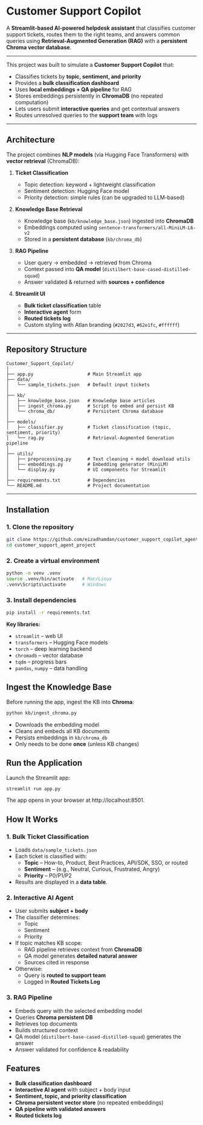 # Customer Support Copilot

A **Streamlit-based AI-powered helpdesk assistant** that classifies customer support tickets, routes them to the right teams, and answers common queries using **Retrieval-Augmented Generation (RAG)** with a **persistent Chroma vector database**.

---

This project was built to simulate a **Customer Support Copilot** that:

- Classifies tickets by **topic, sentiment, and priority**
- Provides a **bulk classification dashboard**
- Uses **local embeddings + QA pipeline** for RAG
- Stores embeddings persistently in **ChromaDB** (no repeated computation)
- Lets users submit **interactive queries** and get contextual answers
- Routes unresolved queries to the **support team** with logs

---

## Architecture

The project combines **NLP models** (via Hugging Face Transformers) with **vector retrieval** (ChromaDB):

1. **Ticket Classification**
   - Topic detection: keyword + lightweight classification
   - Sentiment detection: Hugging Face model
   - Priority detection: simple rules (can be upgraded to LLM-based)

2. **Knowledge Base Retrieval**
   - Knowledge base (`kb/knowledge_base.json`) ingested into **ChromaDB**
   - Embeddings computed using `sentence-transformers/all-MiniLM-L6-v2`
   - Stored in a **persistent database** (`kb/chroma_db`)

3. **RAG Pipeline**
   - User query → embedded → retrieved from Chroma
   - Context passed into **QA model** (`distilbert-base-cased-distilled-squad`)
   - Answer validated & returned with **sources + confidence**

4. **Streamlit UI**
   - **Bulk ticket classification** table
   - **Interactive agent** form
   - **Routed tickets log**
   - Custom styling with Atlan branding (`#2027d3`, `#62e1fc`, `#ffffff`)

---

## Repository Structure

```
Customer_Support_Copilot/
│
├── app.py                    # Main Streamlit app
├── data/
│   └── sample_tickets.json   # Default input tickets
│
├── kb/
│   ├── knowledge_base.json   # Knowledge base articles
│   ├── ingest_chroma.py      # Script to embed and persist KB
│   └── chroma_db/            # Persistent Chroma database
│
├── models/
│   ├── classifier.py         # Ticket classification (topic, sentiment, priority)
│   └── rag.py                # Retrieval-Augmented Generation pipeline
│
├── utils/
│   ├── preprocessing.py      # Text cleaning + model download utils
│   ├── embeddings.py         # Embedding generator (MiniLM)
│   └── display.py            # UI components for Streamlit
│
├── requirements.txt          # Dependencies
└── README.md                 # Project documentation
```

---

## Installation

### 1. Clone the repository

```bash
git clone https://github.com/eizadhamdan/customer_support_copilot_agent_project.git
cd customer_support_agent_project
```

### 2. Create a virtual environment

```bash
python -m venv .venv
source .venv/bin/activate   # Mac/Linux
.venv\Scripts\activate      # Windows
```

### 3. Install dependencies

```bash
pip install -r requirements.txt
```

**Key libraries:**

- `streamlit` – web UI
- `transformers` – Hugging Face models
- `torch` – deep learning backend
- `chromadb` – vector database
- `tqdm` – progress bars
- `pandas`, `numpy` – data handling

## Ingest the Knowledge Base

Before running the app, ingest the KB into **Chroma**:

```bash
python kb/ingest_chroma.py
```

- Downloads the embedding model
- Cleans and embeds all KB documents
- Persists embeddings in `kb/chroma_db`
- Only needs to be done **once** (unless KB changes)

## Run the Application

Launch the Streamlit app:

```bash
streamlit run app.py
```

The app opens in your browser at http://localhost:8501.

## How It Works

### 1. Bulk Ticket Classification

- Loads `data/sample_tickets.json`
- Each ticket is classified with:
   - **Topic** – How-to, Product, Best Practices, API/SDK, SSO, or routed
   - **Sentiment** – (e.g., Neutral, Curious, Frustrated, Angry)
   - **Priority** – P0/P1/P2
- Results are displayed in a **data table**.

### 2. Interactive AI Agent

- User submits **subject + body**
- The classifier determines:
   - Topic
   - Sentiment
   - Priority
- If topic matches KB scope:
   - RAG pipeline retrieves context from **ChromaDB**
   - QA model generates **detailed natural answer**
   - Sources cited in response
- Otherwise:
   - Query is **routed to support team**
   - Logged in **Routed Tickets Log**

### 3. RAG Pipeline

- Embeds query with the selected embedding model
- Queries **Chroma persistent DB**
- Retrieves top documents
- Builds structured context
- QA model (`distilbert-base-cased-distilled-squad`) generates the answer
- Answer validated for confidence & readability

## Features

- **Bulk classification dashboard**  
- **Interactive AI agent** with subject + body input  
- **Sentiment, topic, and priority classification**  
- **Chroma persistent vector store** (no repeated embeddings)  
- **QA pipeline with validated answers**  
- **Routed tickets log**  
